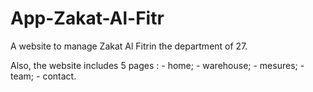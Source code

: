 # App-Zakat-Al-Fitr

A website to manage Zakat Al Fitrin the department of 27.

Also, the website includes 5 pages : - home; - warehouse; - mesures; - team; - contact.
